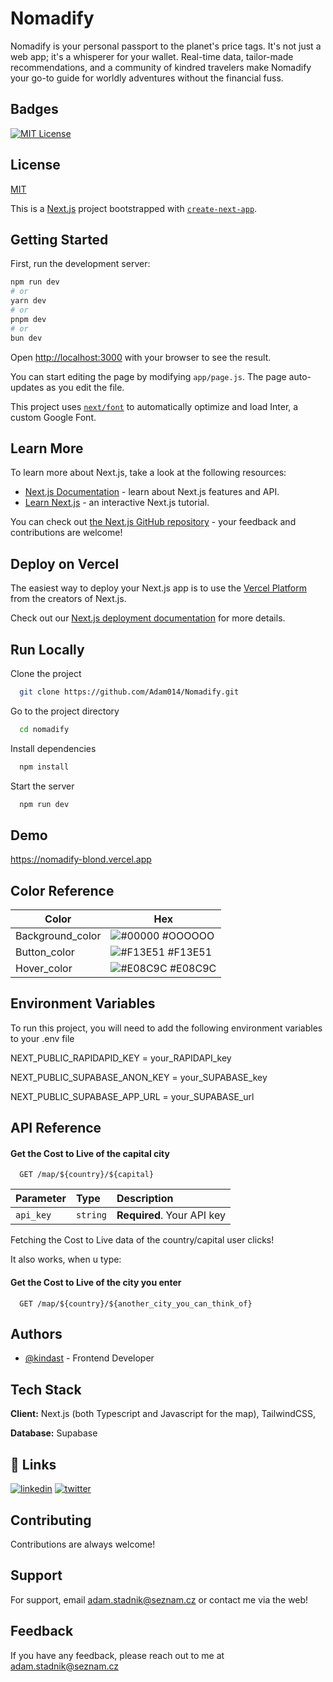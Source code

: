 
# Nomadify

Nomadify is your personal passport to the planet's price tags. It's not just a web app; it's a whisperer for your wallet. Real-time data, tailor-made recommendations, and a community of kindred travelers make Nomadify your go-to guide for worldly adventures without the financial fuss.
## Badges

[![MIT License](https://img.shields.io/badge/License-MIT-green.svg)](https://choosealicense.com/licenses/mit/)



## License

[MIT](https://choosealicense.com/licenses/mit/)

This is a [Next.js](https://nextjs.org/) project bootstrapped with [`create-next-app`](https://github.com/vercel/next.js/tree/canary/packages/create-next-app).

## Getting Started

First, run the development server:

```bash
npm run dev
# or
yarn dev
# or
pnpm dev
# or
bun dev
```

Open [http://localhost:3000](http://localhost:3000) with your browser to see the result.

You can start editing the page by modifying `app/page.js`. The page auto-updates as you edit the file.

This project uses [`next/font`](https://nextjs.org/docs/basic-features/font-optimization) to automatically optimize and load Inter, a custom Google Font.

## Learn More

To learn more about Next.js, take a look at the following resources:

- [Next.js Documentation](https://nextjs.org/docs) - learn about Next.js features and API.
- [Learn Next.js](https://nextjs.org/learn) - an interactive Next.js tutorial.

You can check out [the Next.js GitHub repository](https://github.com/vercel/next.js/) - your feedback and contributions are welcome!

## Deploy on Vercel

The easiest way to deploy your Next.js app is to use the [Vercel Platform](https://vercel.com/new?utm_medium=default-template&filter=next.js&utm_source=create-next-app&utm_campaign=create-next-app-readme) from the creators of Next.js.

Check out our [Next.js deployment documentation](https://nextjs.org/docs/deployment) for more details.

## Run Locally

Clone the project

```bash
  git clone https://github.com/Adam014/Nomadify.git
```

Go to the project directory

```bash
  cd nomadify
```

Install dependencies

```bash
  npm install
```

Start the server

```bash
  npm run dev
```


## Demo

https://nomadify-blond.vercel.app

## Color Reference

| Color             | Hex                                                                |
| ----------------- | ------------------------------------------------------------------ |
| Background_color | ![#00000](https://via.placeholder.com/10/0000?text=+) #OOOOOO |
| Button_color | ![#F13E51](https://via.placeholder.com/10/F13E51?text=+) #F13E51 |
| Hover_color | ![#E08C9C](https://via.placeholder.com/10/E08C9C?text=+) #E08C9C |


## Environment Variables

To run this project, you will need to add the following environment variables to your .env file

NEXT_PUBLIC_RAPIDAPID_KEY = your_RAPIDAPI_key 

NEXT_PUBLIC_SUPABASE_ANON_KEY = your_SUPABASE_key

NEXT_PUBLIC_SUPABASE_APP_URL = your_SUPABASE_url


## API Reference

#### Get the Cost to Live of the capital city

```http
  GET /map/${country}/${capital}
```

| Parameter | Type     | Description                |
| :-------- | :------- | :------------------------- |
| `api_key` | `string` | **Required**. Your API key |

Fetching the Cost to Live data of the country/capital user clicks!

It also works, when u type:

#### Get the Cost to Live of the city you enter

```http
  GET /map/${country}/${another_city_you_can_think_of}
```


## Authors

- [@kindast](https://www.github.com/kindast) - Frontend Developer 


## Tech Stack

**Client:** Next.js (both Typescript and Javascript for the map), TailwindCSS, 

**Database:** Supabase 

## 🔗 Links
[![linkedin](https://img.shields.io/badge/linkedin-0A66C2?style=for-the-badge&logo=linkedin&logoColor=white)](https://www.linkedin.com/in/adam-stádník-271280218/)
[![twitter](https://img.shields.io/badge/twitter-1DA1F2?style=for-the-badge&logo=twitter&logoColor=white)](https://twitter.com/kindastcs)


## Contributing

Contributions are always welcome!


## Support

For support, email adam.stadnik@seznam.cz or contact me via the web!


## Feedback

If you have any feedback, please reach out to me at adam.stadnik@seznam.cz

